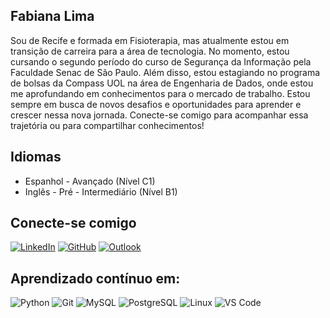 ## Fabiana Lima 
Sou de Recife e formada em Fisioterapia, mas atualmente estou em transição de carreira para a área de tecnologia. No momento, estou cursando o segundo período do curso de Segurança da Informação pela Faculdade Senac de São Paulo. Além disso, estou estagiando no programa de bolsas da Compass UOL na área de Engenharia de Dados, onde estou me aprofundando em conhecimentos para o mercado de trabalho.
Estou sempre em busca de novos desafios e oportunidades para aprender e crescer nessa nova jornada. Conecte-se comigo para acompanhar essa trajetória ou para compartilhar conhecimentos!

## Idiomas
- Espanhol - Avançado (Nível C1)
- Inglês - Pré - Intermediário (Nível B1)

## Conecte-se comigo
[![LinkedIn](https://img.shields.io/badge/LinkedIn-1B1F23?style=for-the-badge&logo=linkedin&logoColor=white)](https://www.linkedin.com/in/fabianalimaciberseguranca)
[![GitHub](https://img.shields.io/badge/GitHub-1B1F23?style=for-the-badge&logo=github&logoColor=white)]()
[![Outlook](https://img.shields.io/badge/outlook-1B1F23?style=for-the-badge&logo=microsoft-outlook&logoColor=white)](mailto:fabiana_ccblima@hotmail.com)


## Aprendizado contínuo em:


![Python](https://img.shields.io/badge/python-1B1F23?style=for-the-badge&logo=python&logoColor=white)
![Git](https://img.shields.io/badge/GIT-1B1F23?style=for-the-badge&logo=git&logoColor=white)
![MySQL](https://img.shields.io/badge/MySQL-1B1F23?style=for-the-badge&logo=mysql&logoColor=white)
![PostgreSQL](https://img.shields.io/badge/PostgreSQL-1B1F23?style=for-the-badge&logo=postgresql&logoColor=white)
![Linux](https://img.shields.io/badge/linux-1B1F23?style=for-the-badge&logo=linux&logoColor=white)
![VS Code](https://img.shields.io/badge/VS%20Code-1B1F23?style=for-the-badge&logo=visual-studio-code&logoColor=white)


